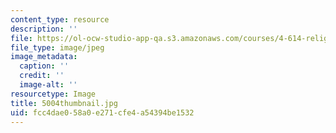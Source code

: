 ```yaml
---
content_type: resource
description: ''
file: https://ol-ocw-studio-app-qa.s3.amazonaws.com/courses/4-614-religious-architecture-and-islamic-cultures-fall-2002/fcc4dae058a0e271cfe4a54394be1532_5004thumbnail.jpg
file_type: image/jpeg
image_metadata:
  caption: ''
  credit: ''
  image-alt: ''
resourcetype: Image
title: 5004thumbnail.jpg
uid: fcc4dae0-58a0-e271-cfe4-a54394be1532
---
```

